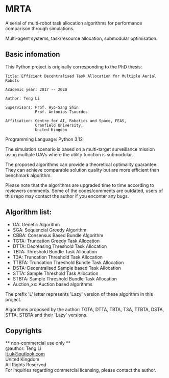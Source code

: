 # MRTA
A serial of multi-robot task allocation algorithms for performance comparison through simulations.

Multi-agent systems, task/resource allocation, submodular optimisation.

## Basic infomation

This Python project is originally corresponding to the PhD thesis:
    
    Title: Efficient Decentralised Task Allocation for Multiple Aerial Robots
    
    Academic year: 2017 -- 2020
    
    Author: Teng Li
    
    Supervisors: Prof. Hyo-Sang Shin
                 Prof. Antonios Tsourdos
    
    Affiliation: Centre for AI, Robotics and Space, FEAS,
                 Cranfield University, 
                 United Kingdom

Programming Language:
    Python 3.12


The simulation scenario is based on a multi-target surveillance mission using multiple UAVs where the utility function is submodular. 

The proposed algorithms can provide a theoretical optimality guarantee. They can achieve comparable solution quality but are more efficient than benchmark algorithm.

Please note that the algorithms are upgraded time to time according to reviewers comments. 
Some of the codes/comments are outdated, users of this repo may contact the author if you enconter any bugs.


## Algorithm list:

- GA:       Genetic Algorithm
- SGA:      Sequencial Greedy Algorithm
- CBBA:     Consensus Based Bundle Algorithm
- TGTA:     Truncation Greedy Task Allocation
- DTTA:     Decreasing Threshold Task Allocation
- TBTA:     Threshold Bundle Task Allocation
- T3A:      Truncation Threshold Task Allocation
- TTBTA:    Truncation Threshold Bundle Task Allocation
- DSTA:     Decentralised Sample based Task Allocation
- STTA:     Sample Threshold Task Allocation
- STBTA:    Sample Threshold Bundle Task Allocation
- Auction_xx: Auction based algorithms

The prefix 'L' letter represents 'Lazy' version of these algorithm in this project.

Algorithms proposed by the author: TGTA, DTTA, TBTA, T3A, TTBTA, DSTA, STTA, STBTA and their 'Lazy' versions.

## Copyrights

** non-commercial use only **<br>
@author: Teng Li <br>
lt.uk@outlook.com <br>
United Kingdom <br>
All Rights Reserved <br>
For inquiries regarding commercial licensing, please contact the author.